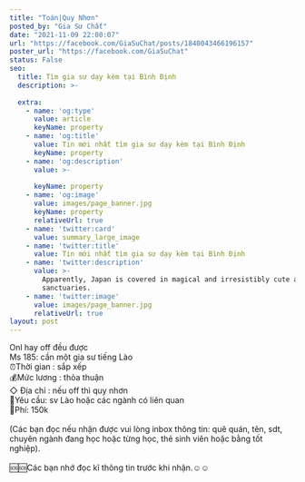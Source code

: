 ```yaml
---
title: "Toán|Quy Nhơn"
posted_by: "Gia Sư Chất"
date: "2021-11-09 22:00:07"
url: "https://facebook.com/GiaSuChat/posts/1840043466196157"
poster_url: "https://facebook.com/GiaSuChat"
status: False
seo:
  title: Tìm gia sư dạy kèm tại Bình Định
  description: >-
    
  extra:
    - name: 'og:type'
      value: article
      keyName: property
    - name: 'og:title'
      value: Tin mới nhất tìm gia sư dạy kèm tại Bình Định
      keyName: property
    - name: 'og:description'
      value: >-
        
      keyName: property
    - name: 'og:image'
      value: images/page_banner.jpg
      keyName: property
      relativeUrl: true
    - name: 'twitter:card'
      value: summary_large_image
    - name: 'twitter:title'
      value: Tin mới nhất tìm gia sư dạy kèm tại Bình Định
    - name: 'twitter:description'
      value: >-
        Apparently, Japan is covered in magical and irresistibly cute animal
        sanctuaries.
    - name: 'twitter:image'
      value: images/page_banner.jpg
      relativeUrl: true
layout: post
---
```

Onl hay off đều được<br>Ms 185: cần một gia sư tiếng Lào<br>⏰Thời gian : sắp xếp<br>💰Mức lương : thỏa thuận<br>◇ Địa chỉ : nếu off thì quy nhơn<br>📒Yêu cầu: sv Lào hoặc các ngành có liên quan<br>💸Phí: 150k<br><br>(Các bạn đọc nếu nhận được vui lòng inbox thông tin: quê quán, tên, sdt, chuyên ngành đang học hoặc từng học, thẻ sinh viên hoặc bằng tốt nghiệp).<br><br>🆘🆘Các bạn nhớ đọc kĩ thông tin trước khi nhận.☺️☺️
